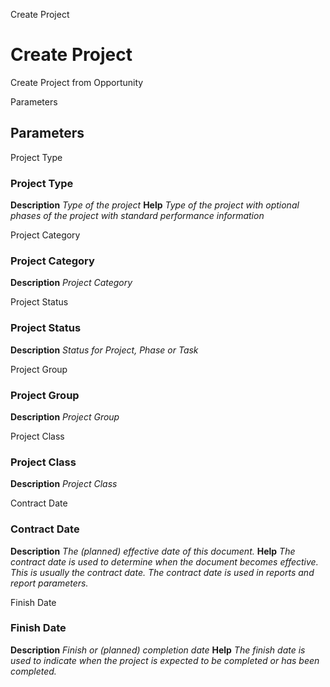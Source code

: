 
Create Project
# Create Project


Create Project from Opportunity

Parameters
## Parameters


Project Type
### Project Type

**Description**
 *Type of the project*
**Help**
 *Type of the project with optional phases of the project with standard performance information*

Project Category
### Project Category

**Description**
 *Project Category*

Project Status
### Project Status

**Description**
 *Status for Project, Phase or Task*

Project Group
### Project Group

**Description**
 *Project Group*

Project Class
### Project Class

**Description**
 *Project Class*

Contract Date
### Contract Date

**Description**
 *The (planned) effective date of this document.*
**Help**
 *The contract date is used to determine when the document becomes effective. This is usually the contract date.  The contract date is used in reports and report parameters.*

Finish Date
### Finish Date

**Description**
 *Finish or (planned) completion date*
**Help**
 *The finish date is used to indicate when the project is expected to be completed or has been completed.*
